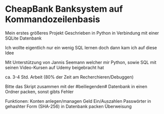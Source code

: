 # CheapBank Banksystem auf Kommandozeilenbasis

Mein erstes größeres Projekt
Geschrieben in Python in Verbindung mit einer SQLite Datenbank

Ich wollte eigentlich nur ein wenig SQL lernen doch dann kam ich auf diese Idee

Mit Unterstützung von Jannis Seemann welcher mir Python, sowie SQL mit seinen Video-Kursen auf Udemy beigebracht hat

ca. 3-4 Std. Arbeit (80% der Zeit am Recherchieren/Debuggen)

Bitte das Skript zusammen mit der #beiliegenden# Datenbank in einen Ordner packen, sonst gibts Fehler

Funktionen:
Konten anlegen/managen
Geld Ein/Auszahlen
Passwörter in gehashter Form (SHA-256) in Datenbank packen
Überweisung
